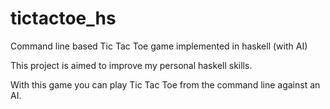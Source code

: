 # tictactoe_hs
Command line based Tic Tac Toe game implemented in haskell (with AI)

This project is aimed to improve my personal haskell skills.

With this game you can play Tic Tac Toe from the command line against an AI.
